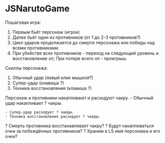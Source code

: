 # JSNarutoGame

Пошаговая игра:
1. Первым бьёт персонаж (игрок)
2. Далее бьёт один из противников (от 1 до 2-3 противников?) 
3. Цикл ударов продолжается до смерти персонажа или победы над всеми противниками.
3. При убийстве всех противников - переход на следующий уровень и восстановление хп;
   При потере всего хп - проигрыш.


Скиллы персонажа:
1. Обычный удар (левый клик мышкой?)
2. Супер-удар (клавиша ?)
3. Техника восстановления (клавиша ?)

Персонаж и противники накапливают и расходуют чакру.
    - Обычный удар накапливает ? чакры.
    
    - Супер-удар расходует ? чакры.
    - Техника восстановления расходует ? чакры. 


? Смерть противника восстанавливает чакру?
? Будут накапливаться очки за побеждённых противников?
? Храним в LS имя персонажа и его очки? 